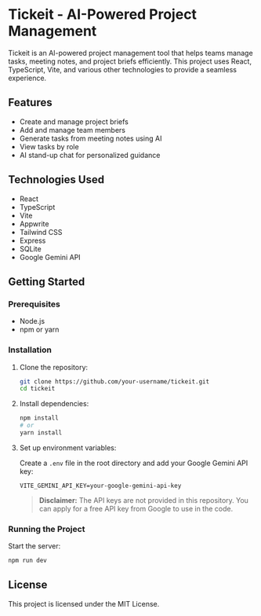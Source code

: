 # Tickeit - AI-Powered Project Management

Tickeit is an AI-powered project management tool that helps teams manage tasks, meeting notes, and project briefs efficiently. This project uses React, TypeScript, Vite, and various other technologies to provide a seamless experience.

## Features

- Create and manage project briefs
- Add and manage team members
- Generate tasks from meeting notes using AI
- View tasks by role
- AI stand-up chat for personalized guidance

## Technologies Used

- React
- TypeScript
- Vite
- Appwrite
- Tailwind CSS
- Express
- SQLite
- Google Gemini API

## Getting Started

### Prerequisites

- Node.js
- npm or yarn

### Installation

1. Clone the repository:

   ```sh
   git clone https://github.com/your-username/tickeit.git
   cd tickeit
   ```

2. Install dependencies:

   ```sh
   npm install
   # or
   yarn install
   ```

3. Set up environment variables:

   Create a `.env` file in the root directory and add your Google Gemini API key:

   ```env
   VITE_GEMINI_API_KEY=your-google-gemini-api-key
   ```

   > **Disclaimer:** The API keys are not provided in this repository. You can apply for a free API key from Google to use in the code.

### Running the Project

  Start the server:

   ```sh
   npm run dev
   ```

## License

This project is licensed under the MIT License.
